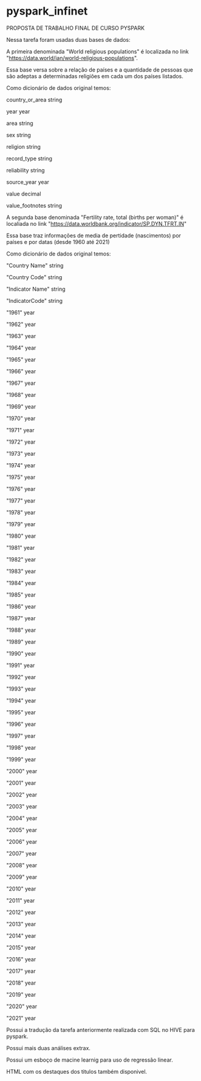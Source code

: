 # pyspark_infinet

PROPOSTA DE TRABALHO FINAL DE CURSO PYSPARK

Nessa tarefa foram usadas duas bases de dados:

A primeira denominada "World religious populations" é localizada no link "https://data.world/ian/world-religious-populations".

Essa base versa sobre a relação de países e a quantidade de pessoas que são adeptas a determinadas religiões em cada um dos países listados.

Como dicionário de dados original temos:

  country_or_area               string
  
  year                          year
  
  area                          string
  
  sex                           string
  
  religion                      string
  
  record_type                   string
  
  reliability                   string
  
  source_year                   year
  
  value                         decimal
  
  value_footnotes               string


A segunda base denominada "Fertility rate, total (births per woman)" é localiada no link "https://data.worldbank.org/indicator/SP.DYN.TFRT.IN"

Essa base traz informações de media de pertidade (nascimentos) por países e por datas (desde 1960 até 2021)

 Como dicionário de dados original temos:
 
   "Country Name"           string
   
   "Country Code"           string
   
   "Indicator Name"         string
   
   "IndicatorCode"          string
   
   "1961"                   year
   
   "1962"                   year
   
   "1963"                   year
   
   "1964"                   year
   
   "1965"                   year
   
   "1966"                   year
   
   "1967"                   year
   
   "1968"                   year
   
   "1969"                   year
   
   "1970"                   year
   
   "1971"                   year
   
   "1972"                   year
   
   "1973"                   year
   
   "1974"                   year
   
   "1975"                   year
   
   "1976"                   year
   
   "1977"                   year
   
   "1978"                   year
   
   "1979"                   year
   
   "1980"                   year
   
   "1981"                   year
   
   "1982"                   year
   
   "1983"                   year
   
   "1984"                   year
   
   "1985"                   year
   
   "1986"                   year
   
   "1987"                   year
   
   "1988"                   year
   
   "1989"                   year
   
   "1990"                   year
   
   "1991"                   year
   
   "1992"                   year
   
   "1993"                   year
   
   "1994"                   year
   
   "1995"                   year
   
   "1996"                   year
   
   "1997"                   year
   
   "1998"                   year
   
   "1999"                   year
   
   "2000"                   year
   
   "2001"                   year
   
   "2002"                   year
   
   "2003"                   year
   
   "2004"                   year
   
   "2005"                   year
   
   "2006"                   year
   
   "2007"                   year
   
   "2008"                   year
   
   "2009"                   year
   
   "2010"                   year
   
   "2011"                   year
   
   "2012"                   year
   
   "2013"                   year
   
   "2014"                   year
   
   "2015"                   year
   
   "2016"                   year
   
   "2017"                   year
   
   "2018"                   year
   
   "2019"                   year
   
   "2020"                   year
   
   "2021"                   year
   
Possui a tradução da tarefa anteriormente realizada com SQL no HIVE para pyspark. 

Possui mais duas análises extrax.

Possui um esboço de macine learnig para uso de regressão linear. 

HTML com os destaques dos titulos também disponivel.
